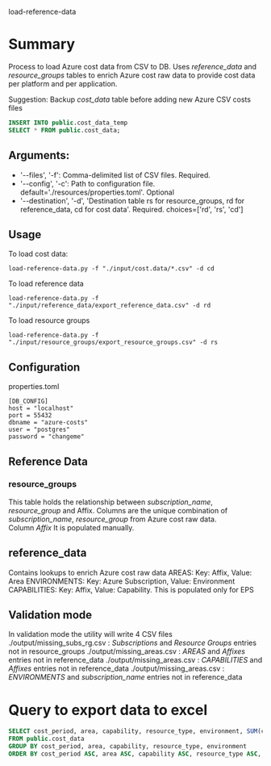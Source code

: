 load-reference-data

# Summary
Process to load Azure cost data from CSV to DB.
Uses _reference_data_ and _resource_groups_ tables to enrich Azure cost raw data to provide cost data per platform and per application.

Suggestion: Backup _cost_data_ table before adding new Azure CSV costs files
```sql
INSERT INTO public.cost_data_temp
SELECT * FROM public.cost_data;
```

## Arguments:
- '--files', '-f': Comma-delimited list of CSV files. Required. 
- '--config', '-c': Path to configuration file.  default='./resources/properties.toml'. Optional
- '--destination', '-d', 'Destination table rs for resource_groups, rd for reference_data, cd for cost data'. Required. choices=['rd', 'rs', 'cd']

## Usage

To load cost data:
```commandline
load-reference-data.py -f "./input/cost.data/*.csv" -d cd
```

To load reference data
```commandline
load-reference-data.py -f "./input/reference_data/export_reference_data.csv" -d rd
```

To load resource groups
```commandline
load-reference-data.py -f "./input/resource_groups/export_resource_groups.csv" -d rs
```

## Configuration
properties.toml

``` properties
[DB_CONFIG]
host = "localhost"
port = 55432
dbname = "azure-costs"
user = "postgres"
password = "changeme"

```

## Reference Data

### resource_groups
This table holds the relationship between _subscription_name_, _resource_group_ and Affix.
Columns are the unique combination of _subscription_name_, _resource_group_ from Azure cost raw data.  
Column _Affix_ It is populated manually.

## reference_data
Contains lookups to enrich Azure cost raw data
AREAS: Key: Affix, Value: Area
ENVIRONMENTS: Key: Azure Subscription, Value: Environment
CAPABILITIES: Key: Affix, Value: Capability. This is populated only for EPS

## Validation mode
In validation mode the utility will write 4 CSV files
./output/missing_subs_rg.csv : _Subscriptions_ and _Resource Groups_ entries not in resource_groups
./output/missing_areas.csv : _AREAS_ and _Affixes_ entries not in reference_data
./output/missing_areas.csv : _CAPABILITIES_ and _Affixes_ entries not in reference_data
./output/missing_areas.csv : _ENVIRONMENTS_ and _subscription_name_ entries not in reference_data

# Query to export data to excel
```sql
SELECT cost_period, area, capability, resource_type, environment, SUM(cost_c) 
FROM public.cost_data
GROUP BY cost_period, area, capability, resource_type, environment
ORDER BY cost_period ASC, area ASC, capability ASC, resource_type ASC, environment ASC
```
